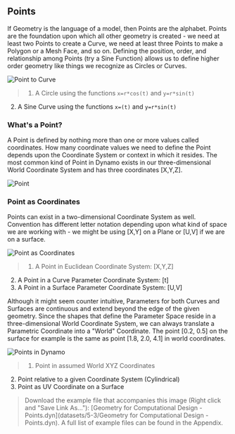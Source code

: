 ## Points
If Geometry is the language of a model, then Points are the alphabet. Points are the foundation upon which all other geometry is created - we need at least two Points to create a Curve, we need at least three Points to make a Polygon or a Mesh Face, and so on. Defining the position, order, and relationship among Points (try a Sine Function) allows us to define higher order geometry like things we recognize as Circles or Curves.

![Point to Curve](images/5-3/PointsAsBuildingBlocks-1.png)
>1. A Circle using the functions ```x=r*cos(t)``` and ```y=r*sin(t)```
2. A Sine Curve using the functions ```x=(t)``` and ```y=r*sin(t)```
### What's a Point?
A Point is defined by nothing more than one or more values called coordinates. How many coordinate values we need to define the Point depends upon the Coordinate System or context in which it resides. The most common kind of Point in Dynamo exists in our three-dimensional World Coordinate System and has three coordinates [X,Y,Z].

![Point](images/5-3/Point.png)

### Point as Coordinates
Points can exist in a two-dimensional Coordinate System as well. Convention has different letter notation depending upon what kind of space we are working with - we might be using [X,Y] on a Plane or [U,V] if we are on a surface.

![Point as Coordinates](images/5-3/Coordinates.png)
> 1. A Point in Euclidean Coordinate System: [X,Y,Z]
2. A Point in a Curve Parameter Coordinate System: [t]
3. A Point in a Surface Parameter Coordinate System: [U,V]

Although it might seem counter intuitive, Parameters for both Curves and Surfaces are continuous and extend beyond the edge of the given geometry. Since the shapes that define the Parameter Space reside in a three-dimensional World Coordinate System, we can always translate a Parametric Coordinate into a "World" Coordinate. The point [0.2, 0.5] on the surface for example is the same as point [1.8, 2.0, 4.1] in world coordinates.


![Points in Dynamo](images/5-3/Dynamo-Points.png)
> 1. Point in assumed World XYZ Coordinates
2. Point relative to a given Coordinate System (Cylindrical)
3. Point as UV Coordinate on a Surface

>Download the example file that accompanies this image (Right click and "Save Link As..."): [Geometry for Computational Design - Points.dyn](datasets/5-3/Geometry for Computational Design - Points.dyn). A full list of example files can be found in the Appendix.
